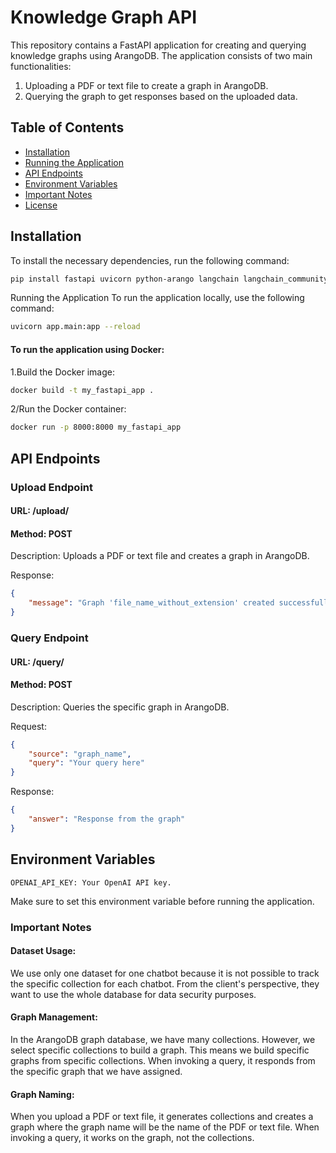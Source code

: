 # Knowledge Graph API

This repository contains a FastAPI application for creating and querying knowledge graphs using ArangoDB. The application consists of two main functionalities:
1. Uploading a PDF or text file to create a graph in ArangoDB.
2. Querying the graph to get responses based on the uploaded data.

## Table of Contents

- [Installation](#installation)
- [Running the Application](#running-the-application)
- [API Endpoints](#api-endpoints)
- [Environment Variables](#environment-variables)
- [Important Notes](#important-notes)
- [License](#license)

## Installation

To install the necessary dependencies, run the following command:

```sh
pip install fastapi uvicorn python-arango langchain langchain_community
```
Running the Application
To run the application locally, use the following command:
```sh
uvicorn app.main:app --reload
```

#### To run the application using Docker:

1.Build the Docker image:

```sh
docker build -t my_fastapi_app .
```
2/Run the Docker container:

```sh
docker run -p 8000:8000 my_fastapi_app
```

## API Endpoints
### Upload Endpoint
#### URL: /upload/

#### Method: POST

Description: Uploads a PDF or text file and creates a graph in ArangoDB.


Response:

```json
{
    "message": "Graph 'file_name_without_extension' created successfully."
}
```
### Query Endpoint
#### URL: /query/

#### Method: POST

Description: Queries the specific graph in ArangoDB.

Request:

```json
{
    "source": "graph_name",
    "query": "Your query here"
}
```
Response:

```json
{
    "answer": "Response from the graph"
}
```
## Environment Variables
```
OPENAI_API_KEY: Your OpenAI API key.
```
Make sure to set this environment variable before running the application.

### Important Notes
#### Dataset Usage: 
We use only one dataset for one chatbot because it is not possible to track the specific collection for each chatbot. From the client's perspective, they want to use the whole database for data security purposes.
#### Graph Management: 
In the ArangoDB graph database, we have many collections. However, we select specific collections to build a graph. This means we build specific graphs from specific collections. When invoking a query, it responds from the specific graph that we have assigned.
#### Graph Naming: 
When you upload a PDF or text file, it generates collections and creates a graph where the graph name will be the name of the PDF or text file. When invoking a query, it works on the graph, not the collections.

